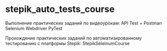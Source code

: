 # stepik_auto_tests_course
Выполнение практических заданий по видеоурокам:
API Test + Postman
Selenium Webdriver
PyTest

Прохождение практических заданий по автоматизированному тестированию с платформы Stepik:
StepikSeleinumCourse